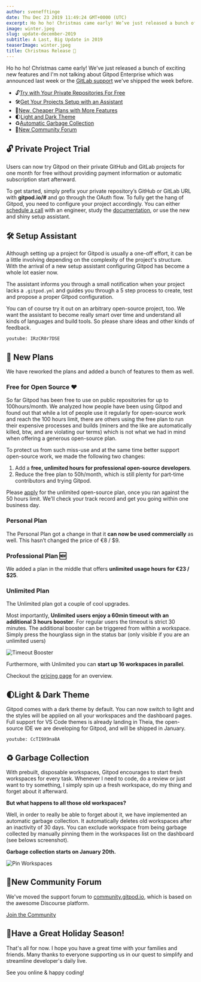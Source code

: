 ```yaml
---
author: svenefftinge
date: Thu Dec 23 2019 11:49:24 GMT+0000 (UTC)
excerpt: Ho ho ho! Christmas came early! We’ve just released a bunch of exciting new features and I'm not talking about Gitpod Enterprise which was
image: winter.jpeg
slug: update-december-2019
subtitle: A Last, Big Update in 2019
teaserImage: winter.jpeg
title: Christmas Release 🎄
---
```


<script context="module">
  export const prerender = true;
</script>

Ho ho ho! Christmas came early!
We’ve just released a bunch of exciting new features and I'm not talking about Gitpod Enterprise which was announced last week or the [GitLab support](/blog/gitlab-support) we've shipped the week before.

- <span aria-hidden="true">🔓</span>[Try with Your Private Repositories For Free](#private-project-trial)
- <span aria-hidden="true">🛠</span>[Get Your Projects Setup with an Assistant](#setup-assistant)
- <span aria-hidden="true">🤗</span>[New, Cheaper Plans with More Features](#new-plans)
- <span aria-hidden="true">🌓</span>[Light and Dark Theme](#light-theme)
- <span aria-hidden="true">♻</span>[Automatic Garbage Collection](#garbage-collection)
- <span aria-hidden="true">💬</span>[New Community Forum](#new-community-home)

## 🔓 Private Project Trial

Users can now try Gitpod on their private GitHub and GitLab projects for one month for free without providing payment information or automatic subscription start afterward.

To get started, simply prefix your private repository’s GitHub or GitLab URL with **gitpod.io/#** and go through the OAuth flow. To fully get the hang of Gitpod, you need to configure your project accordingly. You can either [schedule a call](https://calendly.com/gitpod/onboarding) with an engineer, study the [documentation](/docs/configure), or use the new and shiny setup assistant.

## 🛠 Setup Assistant

Although setting up a project for Gitpod is usually a one-off effort, it can be a little involving depending on the complexity of the project's structure. With the arrival of a new setup assistant configuring Gitpod has become a whole lot easier now.

The assistant informs you through a small notification when your project lacks a `.gitpod.yml` and guides you through a 5 step process to create, test and propose a proper Gitpod configuration.

You can of course try it out on an arbitrary open-source project, too. We want the assistant to become really smart over time and understand all kinds of languages and build tools. So please share ideas and other kinds of feedback.

`youtube: IRzCR0r7DSE`

## 🤗 New Plans

We have reworked the plans and added a bunch of features to them as well.

### Free for Open Source ❤️

So far Gitpod has been free to use on public repositories for up to 100hours/month. We analyzed how people have been using Gitpod and found out that while a lot of people use it regularly for open-source work and reach the 100 hours limit, there are others using the free plan to run their expensive processes and builds (miners and the like are automatically killed, btw, and are violating our terms) which is not what we had in mind when offering a generous open-source plan.

To protect us from such miss-use and at the same time better support open-source work, we made the following two changes:

1. Add a **free, unlimited hours for professional open-source developers**.
2. Reduce the free plan to 50h/month, which is still plenty for part-time contributors and trying Gitpod.

Please [apply](/contact) for the unlimited open-source plan, once you ran against the 50 hours limit. We'll check your track record and get you going within one business day.

### Personal Plan

The Personal Plan got a change in that it **can now be used commercially** as well. This hasn’t changed the price of €8 / $9.

### Professional Plan 🆕

We added a plan in the middle that offers **unlimited usage hours for €23 / $25**.

### Unlimited Plan

The Unlimited plan got a couple of cool upgrades.

Most importantly, **Unlimited users enjoy a 60min timeout with an additional 3 hours booster**. For regular users the timeout is strict 30 minutes. The additional booster can be triggered from within a workspace. Simply press the hourglass sign in the status bar (only visible if you are an unlimited users)

![Timeout Booster](../../../static/images/blog/update-december-2019/timeout-boost.png)

Furthermore, with Unlimited you can **start up 16 workspaces in parallel**.

Checkout the [pricing page](/pricing) for an overview.

## 🌓Light & Dark Theme

Gitpod comes with a dark theme by default. You can now switch to light and the styles will be applied on all your workspaces and the dashboard pages. Full support for VS Code themes is already landing in Theia, the open-source IDE we are developing for Gitpod, and will be shipped in January.

`youtube: CcTI9X9na8A`

## ♻ Garbage Collection

With prebuilt, disposable workspaces, Gitpod encourages to start fresh workspaces for every task. Whenever I need to code, do a review or just want to try something, I simply spin up a fresh workspace, do my thing and forget about it afterward.

**But what happens to all those old workspaces?**

Well, in order to really be able to forget about it, we have implemented an automatic garbage collection. It automatically deletes old workspaces after an inactivity of 30 days. You can exclude workspace from being garbage collected by manually pinning them in the workspaces list on the dashboard (see belows screenshot).

**Garbage collection starts on January 20th.**

![Pin Workspaces](../../../static/images/blog/update-december-2019/pin-gc.jpg)

## 💬New Community Forum

We've moved the support forum to [community.gitpod.io](https://community.gitpod.io/), which is based on the awesome Discourse platform.

[Join the Community](https://community.gitpod.io)

## 🥂Have a Great Holiday Season!

That's all for now. I hope you have a great time with your families and friends. Many thanks to everyone supporting us in our quest to simplify and streamline developer's daily live.

See you online & happy coding!
